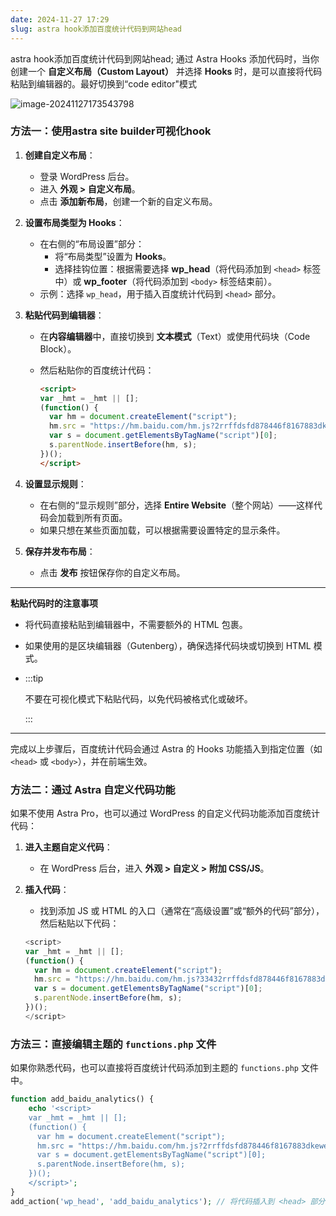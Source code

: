```yaml
---
date: 2024-11-27 17:29
slug: astra hook添加百度统计代码到网站head
---
```


 astra hook添加百度统计代码到网站head; 通过 Astra Hooks 添加代码时，当你创建一个 **自定义布局（Custom Layout）** 并选择 **Hooks** 时，是可以直接将代码粘贴到编辑器的。最好切换到“code editor"模式

![image-20241127173543798](https://docu-1319658309.cos.ap-guangzhou.myqcloud.com/image-20241127173543798.png)

<!-- truncate -->

### 方法一：使用astra site builder可视化hook

1. **创建自定义布局**：
   
   - 登录 WordPress 后台。
   - 进入 **外观 > 自定义布局**。
   - 点击 **添加新布局**，创建一个新的自定义布局。
   
2. **设置布局类型为 Hooks**：
   - 在右侧的“布局设置”部分：
     - 将“布局类型”设置为 **Hooks**。
     - 选择挂钩位置：根据需要选择 **wp_head**（将代码添加到 `<head>` 标签中）或 **wp_footer**（将代码添加到 `<body>` 标签结束前）。
   - 示例：选择 `wp_head`，用于插入百度统计代码到 `<head>` 部分。

3. **粘贴代码到编辑器**：
   - 在**内容编辑器**中，直接切换到 **文本模式**（Text）或使用代码块（Code Block）。
   - 然后粘贴你的百度统计代码：

     ```html
     <script>
     var _hmt = _hmt || [];
     (function() {
       var hm = document.createElement("script");
       hm.src = "https://hm.baidu.com/hm.js?2rrffdsfd878446f8167883dkewe3dk03k7";
       var s = document.getElementsByTagName("script")[0]; 
       s.parentNode.insertBefore(hm, s);
     })();
     </script>
     ```

4. **设置显示规则**：
   - 在右侧的“显示规则”部分，选择 **Entire Website**（整个网站）——这样代码会加载到所有页面。
   - 如果只想在某些页面加载，可以根据需要设置特定的显示条件。

5. **保存并发布布局**：
   - 点击 **发布** 按钮保存你的自定义布局。

---

**粘贴代码时的注意事项**

- 将代码直接粘贴到编辑器中，不需要额外的 HTML 包裹。

- 如果使用的是区块编辑器（Gutenberg），确保选择代码块或切换到 HTML 模式。

- :::tip

  不要在可视化模式下粘贴代码，以免代码被格式化或破坏。

  :::

---

完成以上步骤后，百度统计代码会通过 Astra 的 Hooks 功能插入到指定位置（如 `<head>` 或 `<body>`），并在前端生效。



### 方法二：通过 Astra 自定义代码功能

如果不使用 Astra Pro，也可以通过 WordPress 的自定义代码功能添加百度统计代码：

1. **进入主题自定义代码**：

   - 在 WordPress 后台，进入 **外观 > 自定义 > 附加 CSS/JS**。

2. **插入代码**：

   - 找到添加 JS 或 HTML 的入口（通常在“高级设置”或“额外的代码”部分），然后粘贴以下代码：

   

   ```js
   <script>
   var _hmt = _hmt || [];
   (function() {
     var hm = document.createElement("script");
     hm.src = "https://hm.baidu.com/hm.js?33432rrffdsfd878446f8167883dkewe3dk03kikaald";
     var s = document.getElementsByTagName("script")[0]; 
     s.parentNode.insertBefore(hm, s);
   })();
   </script>
   ```

   

### 方法三：直接编辑主题的 `functions.php` 文件

如果你熟悉代码，也可以直接将百度统计代码添加到主题的 `functions.php` 文件中。

```php
function add_baidu_analytics() {
    echo '<script>
    var _hmt = _hmt || [];
    (function() {
      var hm = document.createElement("script");
      hm.src = "https://hm.baidu.com/hm.js?2rrffdsfd878446f8167883dkewe3dk03kikaadfd3332d6756f";
      var s = document.getElementsByTagName("script")[0]; 
      s.parentNode.insertBefore(hm, s);
    })();
    </script>';
}
add_action('wp_head', 'add_baidu_analytics'); // 将代码插入到 <head> 部分	
```

